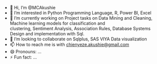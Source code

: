 - 👋 Hi, I’m @MCAkushie
- 👀 I’m interested in Python Programming Language, R, Power BI, Excel
- 🌱 I’m currently working on Project tasks on Data Mining and Cleaning, Machine learning models for classification and       
     clustering, Sentiment Analysis, Association Rules, Database Systems Design and implementation with Sql.
- 💞️ I’m looking to collaborate on Sqlplus, SAS VIYA Data visualization
- 📫 How to reach me is with chienyeze.akushie@gmail.com
- 😄 Pronouns: ...
- ⚡ Fun fact: ...

<!---
datafinger/datafinger is a ✨ special ✨ repository because its `README.md` (this file) appears on your GitHub profile.
You can click the Preview link to take a look at your changes.
--->
